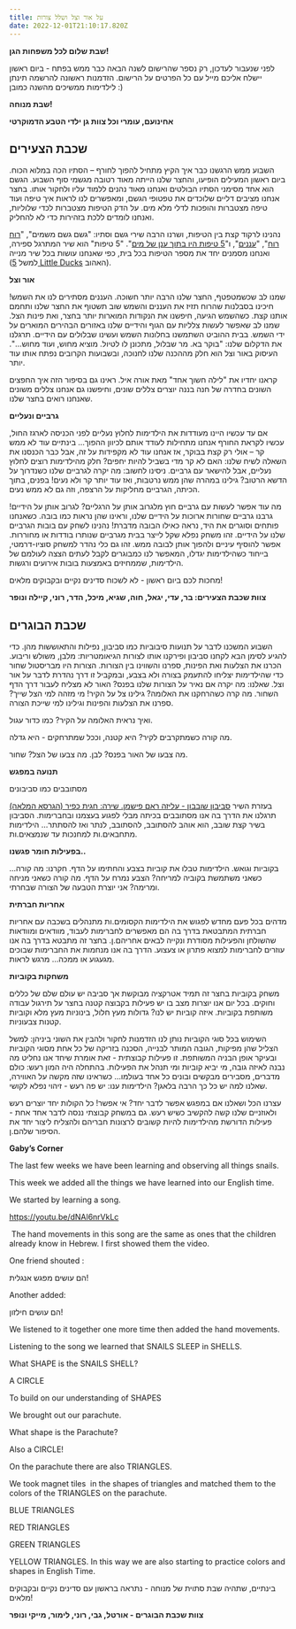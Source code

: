 ```yaml
---
title: על אור וצל ושלל צורות
date: 2022-12-01T21:10:17.820Z
---
```

**שבת שלום לכל משפחות הגן!**

לפני שנעבור לעדכון, רק נספר שהרישום לשנה הבאה כבר ממש בפתח - ביום ראשון יישלח אליכם מייל עם כל הפרטים על הרישום. הזדמנות ראשונה להרשמה תינתן לילדימות ממשיכים מהשנה כמובן :)

**שבת מנוחה!**

**אחינועם, עומרי וכל צוות גן ילדי הטבע הדמוקרטי**

## **שכבת הצעירים**

השבוע ממש הרגשנו כבר איך הקיץ מתחיל להפוך לחורף – הסתיו הכה במלוא הכוח. ביום ראשון המעילים הופיעו, והחצר שלנו הייתה מאוד רטובה מגשמי סוף השבוע. הגשם הוא אחד מסימני הסתיו הבולטים ואנחנו מאוד נהנים ללמוד עליו ולחקור אותו. בחצר אנחנו מציבים דליים שלוכדים את טפטופי הגשם, ומאפשרים לנו לראות איך טיפה ועוד טיפה מצטברות והופכות לדלי מלא מים. על הדק הטיפות מצטברות לכדי שלוליות, ואנחנו לומדים ללכת בזהירות כדי לא להחליק.

נהנינו לרקוד קצת בין הטיפות, ושרנו הרבה שירי גשם וסתיו: "גשם גשם משמים", "[רוח רוח](https://www.youtube.com/watch?v=PgdTCFiVrDE)", "[עננים](https://www.google.com/url?sa=t&rct=j&q=&esrc=s&source=web&cd=&cad=rja&uact=8&ved=2ahUKEwj1rdyzpdn7AhUyT6QEHf2WB9sQwqsBegQIDBAG&url=https%3A%2F%2Fwww.youtube.com%2Fwatch%3Fv%3Du2yJkxT87_U&usg=AOvVaw2BdyyhJ4ChJ9Tw6Bj0Fvjs)", ו"[5 טיפות היו בתוך ענן של מים](https://www.youtube.com/watch?v=zJEubNsv29w)". "5 טיפות" הוא שיר המתרגל ספירה, ואנחנו מסמנים יחד את מספר הטיפות בכל בית, כפי שאנחנו עושות בכל שיר מנייה (למשל [5 Little Ducks](https://www.youtube.com/watch?v=pZw9veQ76fo) האהוב).

**אור וצל**

שמנו לב שכשמטפטף, החצר שלנו הרבה יותר חשוכה. העננים מסתירים לנו את השמש! חיכינו בסבלנות שהרוח תזיז את העננים והשמש שוב תשטוף את החצר שלנו ותחמם אותנו קצת. כשהשמש הגיעה, חיפשנו את הנקודות המוארות יותר בחצר, ואת פינות הצל. שמנו לב שאפשר לעשות צלליות עם הגוף והידיים שלנו באזורים הבהירים המוארים על ידי השמש. בבית ההוביט השתמשנו בחלונות השמש ועשינו שבלולים עם הידיים. תרגלנו את הדקלום שלנו: "בוקר בא. מר שבלול, מתכונן לו לטיול. מוציא מחוש, ועוד מחוש...". העיסוק באור וצל הוא חלק מההכנה שלנו לחנוכה, ובשבועות הקרובים נפתח אותו עוד יותר.

קראנו יחדיו את "לילה חשוך אחד" מאת אורה איל. ראינו גם בסיפור הזה איך החפצים השונים בחדרה של חנה בננה יוצרים צללים שונים, וחיפשנו גם אנחנו צללים משונים שאנחנו רואים בחצר שלנו.

**גרביים ונעליים**

אם עד עכשיו היינו מעודדות את הילדימות לחלוץ נעליים לפני הכניסה לארגז החול, עכשיו לקראת החורף אנחנו מתחילות לעודד אותם לכיוון ההפוך... בינתיים עוד לא ממש קר – אולי רק קצת בבוקר, אז אנחנו עוד לא מקפידות על זה, אבל כבר הכנסנו את השאלה לשיח שלנו: האם לא קר מדי בשביל להיות יחפים? חלק מהילדימות רוצים לחלוץ נעליים, אבל להישאר עם גרביים. ניסינו לחשוב: מה יקרה לגרביים שלנו כשנדרוך על הדשא הרטוב? גילינו במהרה שהן ממש נרטבות, ואז עוד יותר קר ולא נעים! בפנים, בתוך הכיתה, הגרביים מחליקות על הרצפה, וזה גם לא ממש נעים.

מה עוד אפשר לעשות עם גרביים חוץ מלגרוב אותן על הרגליים? לגרוב אותן על הידיים! גרבנו גרביים שחורות ארוכות על הידיים שלנו, וראינו שהן נראות כמו בובה. כשאנחנו פותחים וסוגרים את היד, נראה כאילו הבובה מדברת! נהנינו לשחק עם בובות הגרביים שלנו על הידיים. זהו משחק נפלא שקל לייצר בבית מגרביים שנותרו בודדות או מחוררות. אפשר להוסיף עיניים ולהפוך אותן לבובה ממש. זהו גם כלי נהדר למשחק סוציו-דרמטי, בייחוד כשהילדימות יגדלו, המאפשר לנו כמבוגרים לקבל לעתים הצצה לעולמם של הילדימות, שממחיזים באמצעות בובות אירועים ורגשות.

מחכות לכם ביום ראשון - לא לשכוח סדינים נקיים ובקבוקים מלאים!

**צוות שכבת הצעירים: בר, עדי, יגאל, חוה, שגיא, מיכל, הדר, רוני, קיילה ונופר**

## **שכבת הבוגרים**

השבוע המשכנו לדבר על תנועות סיבוביות כמו סביבון, נפילות והתאוששות מהן. כדי להגיע לסימן הבא לקחנו סביבון ופירקנו אותו לצורות הגיאומטריות: מלבן, משולש וריבוע. הכרנו את הצלעות ואת הפינות, ספרנו והשווינו בין הצורות. הצורות היו מבריסטול שחור כדי שהילדימות יצליחו להתעמק בצורה ולא בצבע, ובמקביל זו דרך נהדרת לדבר על אור וצל. שאלנו: מה יקרה אם נאיר על הצורות שלנו בפנס? האור לא מצליח לעבור דרך הדף השחור. מה קרה כשהרחקנו את האלומה? גילינו צל על הקיר! מי מזהה למי הצל שייך? ספרנו את הצלעות והפינות וגילינו למי שייכת הצורה.

ואיך נראית האלומה על הקיר? כמו כדור עגול.

מה קורה כשמתקרבים לקיר? היא קטנה, וככל שמתרחקים - היא גדלה. 

מה צבעו של האור בפנס? לבן. מה צבעו של הצל? שחור. 

**תנועה במפגש**

מסתובבים כמו סביבונים

בעזרת השיר [סביבון שובבון - עליזה ראם פישמן. שירה: חגית כפיר (הגרסא המלאה)](https://youtu.be/AN3NAyGpRaI) תרגלנו את הדרך בה אנו מסתובבים בכיתה מבלי לפגוע בעצמנו ובחברימות. הסביבון בשיר קצת שובב, הוא אוהב להסתובב, להסתובב, לנתר ואז להסתתר… הילדימות מתחבאים.ות למחנכות עד שנמצאים.ות.

**בפעילות חומר פגשנו..**

...בקוביות וגואש. הילדימות טבלו את קוביות בצבע והחתימו על הדף. חקרנו: מה קורה כשאני משתמשת בקוביה למריחה? הצבע נמרח על הדף. מה קורה כשאני מניחה ומרימה? אני יוצרת הטבעה של הצורה שבחרתי. 

**אחריות חברתית**

מדהים בכל פעם מחדש לפגוש את הילדימות הקסומים.ות מתנהלים בשכבה עם אחריות חברתית המתבטאת בדרך בה הם מאפשרים לחברימות לעבוד, מוודאים ומוודאות שהשולחן והפעילות מסודרת ונקייה לבאים אחריהם.ן. בחצר זה מתבטא בדרך בה אנו עוזרים לחברימות למצוא פתרון או צעצוע. הדרך בה אנו מנחמות את החברימות שבוכים מגעגוע או ממכה… מרגש לראות.

**משחקות בקוביות**

משחק בקוביות בחצר זה תמיד אטרקציה מבוקשת אך סביבה יש עולם שלם של כללים וחוקים. בכל יום אנו יוצרות מצב בו יש פעילות בקבוצה קטנה בחצר על תירגול עבודה משותפת בקוביות. איזה קוביות יש לנו? גדולות מעץ חלול, בינוניות מעץ מלא וקוביות קטנות צבעוניות.

השימוש בכל סוגי הקוביות נותן לנו הזדמנות לחקור ולהבין את השוני ביניהן: למשל הצליל שהן מפיקות, הגובה המותר לבנייה, הסכנה בזריקה של כל אחת מסוגי הקוביות ובעיקר אופן הבניה המשותפת. זו פעילות קבוצתית - זאת אומרת שיחד אנו נחליט מה נבנה לאיזה גובה, מי יביא קוביות ומי תנהל את הפעילות. בהתחלה היה המון רעש: כולם מדברים, מסבירים מבקשים ובונים כל אחד בעולמו… כשראינו שזה מקשה על האווירה, שאלנו למה יש כל כך הרבה בלאגן? הילדימות ענו: יש פה רעש - זיהוי נפלא לקושי.

עצרנו הכל ושאלנו אם במפגש אפשר לדבר יחד? אי אפשר! כל הקולות יחד יוצרים רעש ולאוזניים שלנו קשה להקשיב כשיש רעש. גם במשחק קבוצתי ננסה לדבר אחד אחת - פעילות הדורשת מהילדימות להיות קשובים לרצונות חבריהם ולהצליח ליצור יחד את הסיפור שלהם.ן. 

**Gaby’s Corner**

The last few weeks we have been learning and observing all things snails.

This week we added all the things we have learned into our English time. 

We started by learning a song. 

<https://youtu.be/dNAl6nrVkLc>

 The hand movements in this song are the same as ones that the children already know in Hebrew. I first showed them the video.

One friend shouted :

הם עושים מפגש אנגלית!

Another added: 

הם עושים חילזון!

We listened to it together one more time then added the hand movements.

Listening to the song we learned that SNAILS SLEEP in SHELLS. 

What SHAPE is the SNAILS SHELL?

A CIRCLE

To build on our understanding of SHAPES

We brought out our parachute. 

What shape is the Parachute?

Also a CIRCLE!

On the parachute there are also TRIANGLES.

We took magnet tiles  in the shapes of triangles and matched them to the colors of the TRIANGLES on the parachute. 

BLUE TRIANGLES 

RED TRIANGLES 

GREEN TRIANGLES 

YELLOW TRIANGLES. In this way we are also starting to practice colors and shapes in English Time.

בינתיים, שתהיה שבת סתוית של מנוחה - נתראה בראשון עם סדינים נקיים ובקבוקים מלאים!

**צוות שכבת הבוגרים - אורטל, גבי, רוני, לימור, מייקי ונופר**
